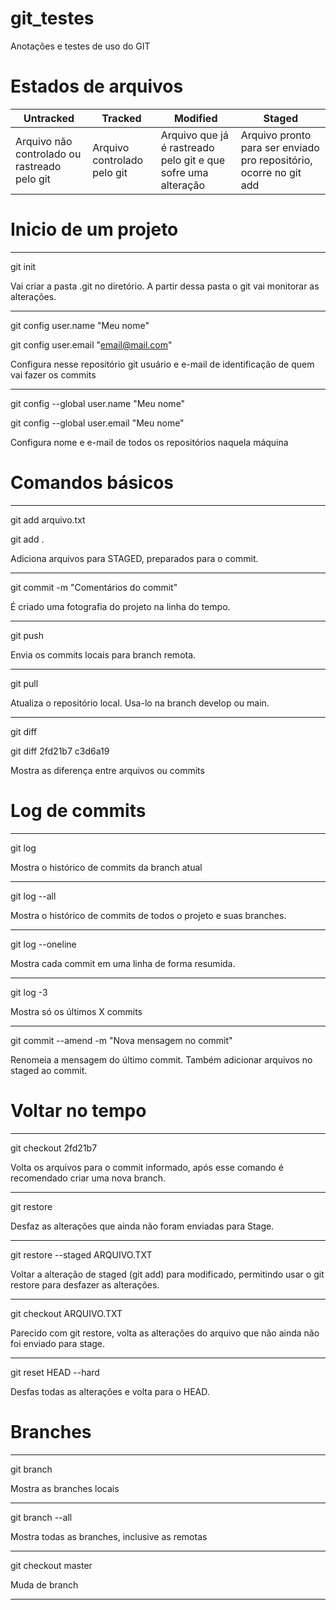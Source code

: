 # git_testes
Anotações e testes de uso do GIT


# Estados de arquivos
Untracked | Tracked | Modified | Staged
------------------|------------------|------------------|------------------
Arquivo não controlado ou rastreado pelo git | Arquivo controlado pelo git | Arquivo que já é rastreado pelo git e que sofre uma alteração | Arquivo pronto para ser enviado pro repositório, ocorre no git add


# Inicio de um projeto
---
git init

Vai criar a pasta .git no diretório. A partir dessa pasta o git vai monitorar as alterações.

---
git config user.name "Meu nome"

git config user.email "email@mail.com"

Configura nesse repositório git usuário e e-mail de identificação de quem vai fazer os commits

---
git config --global user.name "Meu nome"

git config --global user.email "Meu nome"

Configura nome e e-mail de todos os repositórios naquela máquina


# Comandos básicos
---
git add arquivo.txt

git add .

Adiciona arquivos para STAGED, preparados para o commit.


---
git commit -m "Comentários do commit"

É criado uma fotografia do projeto na linha do tempo.


---
git push

Envia os commits locais para branch remota.


---
git pull

Atualiza o repositório local. Usa-lo na branch develop ou main.


---
git diff

git diff 2fd21b7 c3d6a19

Mostra as diferença entre arquivos ou commits


# Log de commits
---
git log

Mostra o histórico de commits da branch atual

---
git log --all

Mostra o histórico de commits de todos o projeto e suas branches.


---
git log --oneline

Mostra cada commit em uma linha de forma resumida.


---
git log -3

Mostra só os últimos X commits


---
git commit --amend -m "Nova mensagem no commit"

Renomeia a mensagem do último commit. Também adicionar arquivos no staged ao commit.


# Voltar no tempo
---
git checkout 2fd21b7

Volta os arquivos para o commit informado, após esse comando é recomendado criar uma nova branch.

---
git restore

Desfaz as alterações que ainda não foram enviadas para Stage.

--- 
git restore --staged ARQUIVO.TXT

Voltar a alteração de staged (git add) para modificado, permitindo usar o git restore para desfazer as alterações.

---
git checkout ARQUIVO.TXT

Parecido com git restore, volta as alterações do arquivo que não ainda não foi enviado para stage.

---
git reset HEAD --hard

Desfas todas as alterações e volta para o HEAD.


# Branches
---
git branch

Mostra as branches locais


---
git branch --all

Mostra todas as branches, inclusive as remotas


---
git checkout master

Muda de branch


---
